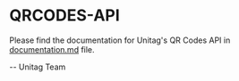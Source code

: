 QRCODES-API
============

Please find the documentation for Unitag's QR Codes API in [documentation.md](documentation.md) file.


--
Unitag Team
